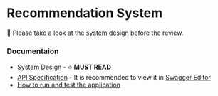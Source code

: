 # Recommendation System

🔶 Please take a look at the [system design](./docs/system-design.md) before the review.

### Documentaion

- [System Design](./docs/system-design.md) - ⭐ **MUST READ**
- [API Specification](./api/swagger.yml) - It is recommended to view it in [Swagger Editor](https://editor-next.swagger.io/)
- [How to run and test the application](./docs/run-and-test-guide.md)
